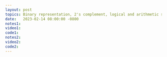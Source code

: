 ```yaml
---
layout: post
topics: Binary representation, 2's complement, logical and arithmetic shift. Assigned [lab03](assignments/lab03.html)
date:   2023-02-14 08:00:00 -0800
notes1: 
video1: 
code1:  
notes2: 
video2: 
code2:  
---
```

